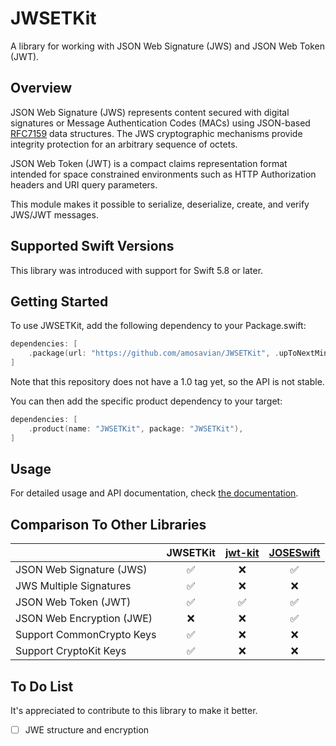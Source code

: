 # JWSETKit

A library for working with JSON Web Signature (JWS) and JSON Web Token (JWT).

## Overview

JSON Web Signature (JWS) represents content secured with digital
signatures or Message Authentication Codes (MACs) using JSON-based
[RFC7159][RFC7159] data structures.
The JWS cryptographic mechanisms provide integrity protection for 
an arbitrary sequence of octets.

JSON Web Token (JWT) is a compact claims representation format
intended for space constrained environments such as HTTP
Authorization headers and URI query parameters.

This module makes it possible to serialize, deserialize, create, 
and verify JWS/JWT messages.

## Supported Swift Versions

This library was introduced with support for Swift 5.8 or later.

## Getting Started

To use JWSETKit, add the following dependency to your Package.swift:

```swift
dependencies: [
    .package(url: "https://github.com/amosavian/JWSETKit", .upToNextMinor(from: "0.5.0"))
]
```

Note that this repository does not have a 1.0 tag yet, so the API is not stable.

You can then add the specific product dependency to your target:

```swift
dependencies: [
    .product(name: "JWSETKit", package: "JWSETKit"),
]
```

## Usage

For detailed usage and API documentation, check [the documentation][docs].

## Comparison To Other Libraries

|                           | JWSETKit | [jwt-kit] | [JOSESwift] |
|:--------------------------|:--:|:--:|:--:|
| JSON Web Signature (JWS) | ✅ | ❌ | ✅ |
| JWS Multiple Signatures | ✅ | ❌ | ❌ |
| JSON Web Token (JWT) | ✅ | ✅ | ✅ |
| JSON Web Encryption (JWE) | ❌ | ❌ | ✅ |
| Support CommonCrypto Keys | ✅ | ❌ | ❌ |
| Support CryptoKit Keys | ✅ | ❌ | ❌ |

## To Do List

It's appreciated to contribute to this library to make it better.

- [ ] JWE structure and encryption


[RFC7159]: https://www.rfc-editor.org/rfc/rfc7159
[docs]: https://amosavian.github.io/JWSETKit/documentation/jwsetkit/
[jwt-kit]: https://github.com/vapor/jwt-kit
[JOSESwift]: https://github.com/airsidemobile/JOSESwift
